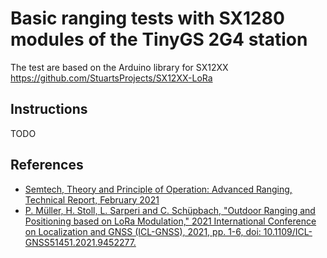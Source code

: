 # Basic ranging tests with SX1280 modules of the TinyGS 2G4 station

The test are based on the Arduino library for SX12XX https://github.com/StuartsProjects/SX12XX-LoRa

## Instructions

TODO

## References

* [Semtech, Theory and Principle of Operation: Advanced Ranging, Technical Report, February 2021](https://lora-developers.semtech.com/uploads/documents/files/TheoryAndPrinciples_AdvancedRanging_SX1280_v7.pdf)
* [P. Müller, H. Stoll, L. Sarperi and C. Schüpbach, "Outdoor Ranging and Positioning based on LoRa Modulation," 2021 International Conference on Localization and GNSS (ICL-GNSS), 2021, pp. 1-6, doi: 10.1109/ICL-GNSS51451.2021.9452277.](https://digitalcollection.zhaw.ch/bitstream/11475/22769/3/2021_Mueller-etal_Outdoor-ranging-and-positioning-based-on-LoRa-modulation.pdf)
